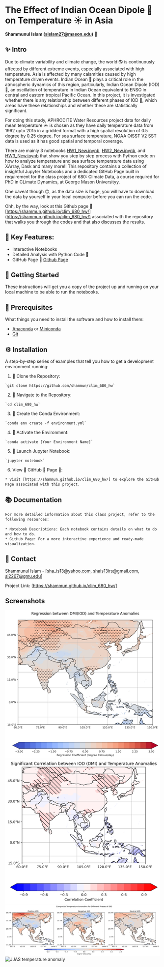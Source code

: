 # The Effect of Indian Ocean Dipole 🌊 on Temperature ☀️ in Asia 

**Shammunul Islam (sislam27@mason.edu)** 👋

## ✨ Intro 

  Due to climate variability and climate change, the world 🌎 is continuously affected by different extreme events, especially associated with high temperature. Asia is affected by many calamities caused by high temperature driven events. Indian Ocean 🌊 plays a critical role in the atmospheric dynamics of this region, particularly, Indian Ocean Dipole (IOD) 🌊, an oscillation of temperature in Indian Ocean equivalent to ENSO in central and eastern tropical Pacific Ocean. In this project, it is investigated whether there is any relationship between different phases of IOD 🌊, which areas have these relationships and whether these are statistically significant.

  For doing this study, APHRODITE Water Resources project data for daily mean temperature ☀️ is chosen as they have daily temperature data from 1962 upto 2015 in a gridded format with a high spatial resolution of 0.5 degree by 0.25 degree. For sea surface temperature, NOAA OISST V2 SST data is used as it has good spatial and temporal coverage.

  There are mainly 3 notebooks [HW1_New.ipynb](https://github.com/shammun/clim_680_hw/blob/main/HW1_New.ipynb), [HW2_New.ipynb](https://github.com/shammun/clim_680_hw/blob/main/HW2_New.ipynb), and [HW3_New.ipynb](https://github.com/shammun/clim_680_hw/blob/main/HW3_New.ipynb) that show you step by step process with Python code on how to analyze temperature and sea surface temperature data using XArray, Dask and many more!! This repository contains a collection of insightful Jupyter Notebooks and a dedicated GitHub Page built in requirement for the class project of 680: Climate Data, a course required for PhD in CLimate Dynamics, at George Mason Universityy.

  One caveat though 🙃, as the data size is huge, you will have to download the data by yourself in your local computer before you can run the code. 

  Ohh, by the way, look at this Github page 📖 [https://shammun.github.io/clim_680_hw/](https://shammun.github.io/clim_680_hw/) associated with the repository that walks you through the codes and that also discusses the results. 

## 🌟 Key Features:

  * Interactive Notebooks
  * Detailed Analysis with Python Code 🐍
  * GitHub Page 📖 [Github Page](https://shammun.github.io/clim_680_hw/)

## 🚀 Getting Started
  These instructions will get you a copy of the project up and running on your local machine to be able to run the notebooks.

## 🧰 Prerequisites
  What things you need to install the software and how to install them:

* [Anaconda](https://www.anaconda.com/products/individual) or [Miniconda](https://docs.conda.io/en/latest/miniconda.html)
* [Git](https://git-scm.com/downloads)

## ⚙️ Installation
  A step-by-step series of examples that tell you how to get a development environment running:

  1. 💾 Clone the Repository: 

    `git clone https://github.com/shammun/clim_680_hw`

  2. 🧭 Navigate to the Repository:

    `cd clim_680_hw`

  3. 🌱 Create the Conda Environment:

    `conda env create -f environment.yml`

  4. 🔧 Activate the Environment:

    `conda activate [Your Environment Name]`

  5. 📓 Launch Jupyter Notebook:

    `jupyter notebook`

  6. View 👀 GitHub 🐙 Page 📄:

    * Visit [https://shammun.github.io/clim_680_hw/] to explore the GitHub Page associated with this project.

  ## 📚 Documentation
    For more detailed information about this class project, refer to the following resources:

    * Notebook Descriptions: Each notebook contains details on what to do and how to do.
    * GitHub Page: For a more interactive experience and ready-made visualization.

## 📩 Contact
  Shammunul Islam - [sha_is13@yahoo.com, shais13irs@gmail.com, si2267@gmu.edu]

  Project Link: [https://shammun.github.io/clim_680_hw/]

## Screenshots

![Screenshot1](regression_temp_anom_DMI.png)
![Screenshot2](correlation_IOD_temp_significance.png)
![Composite anomalies](composite_anomalies_IOD.png)
![JJAS temperature anomaly](jjas_temperature_anomaly.gif)

